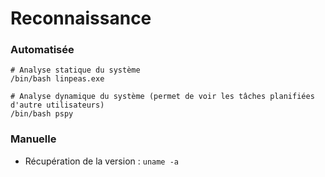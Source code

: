# Reconnaissance

### Automatisée

```
# Analyse statique du système
/bin/bash linpeas.exe

# Analyse dynamique du système (permet de voir les tâches planifiées d'autre utilisateurs)
/bin/bash pspy
```

### Manuelle

* Récupération de la version : `uname -a`
